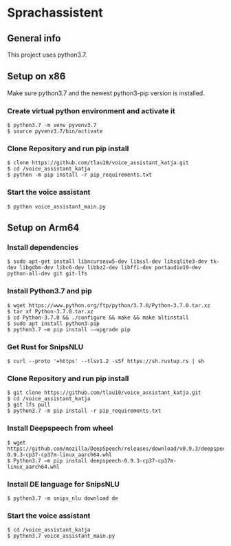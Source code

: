 # Sprachassistent

## General info
This project uses python3.7.<br/>

## Setup on x86
Make sure python3.7 and the newest python3-pip version is installed.

### Create virtual python environment and activate it
```
$ python3.7 -m venv pyvenv3.7 
$ source pyvenv3.7/bin/activate
```

### Clone Repository and run pip install
``` 
$ clone https://github.com/tlau10/voice_assistant_katja.git
$ cd /voice_assistant_katja
$ python -m pip install -r pip_requirements.txt
``` 

### Start the voice assistant
``` 
$ python voice_assistant_main.py
``` 

## Setup on Arm64

### Install dependencies
```
$ sudo apt-get install libncursesw5-dev libssl-dev libsqlite3-dev tk-dev libgdbm-dev libc6-dev libbz2-dev libffi-dev portaudio19-dev python-all-dev git git-lfs
```

### Install Python3.7 and pip
```
$ wget https://www.python.org/ftp/python/3.7.0/Python-3.7.0.tar.xz 
$ tar xf Python-3.7.0.tar.xz 
$ cd Python-3.7.0 && ./configure && make && make altinstall 
$ sudo apt install python3-pip
$ python3.7 –m pip install -–upgrade pip
```

### Get Rust for SnipsNLU
```
$ curl --proto '=https' --tlsv1.2 -sSf https://sh.rustup.rs | sh 
```

### Clone Repository and run pip install
``` 
$ git clone https://github.com/tlau10/voice_assistant_katja.git
$ cd /voice_assistant_katja
$ git lfs pull
$ python3.7 -m pip install -r pip_requirements.txt
``` 

### Install Deepspeech from wheel
``` 
$ wget https://github.com/mozilla/DeepSpeech/releases/download/v0.9.3/deepspeech-0.9.3-cp37-cp37m-linux_aarch64.whl 
$ Python3.7 –m pip install deepspeech-0.9.3-cp37-cp37m-linux_aarch64.whl 
``` 

### Install DE language for SnipsNLU
``` 
$ python3.7 -m snips_nlu download de
``` 

### Start the voice assistant
``` 
$ cd /voice_assistant_katja
$ python3.7 voice_assistant_main.py
``` 
